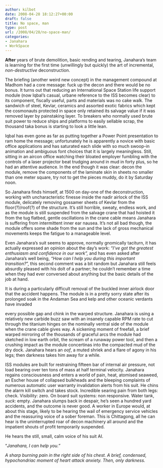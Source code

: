 ```yaml
---
author: kilbot
date: 2008-04-28 18:12:27+00:00
draft: false
title: No space, man
type: post
url: /2008/04/28/no-space-man/
categories:
- Janahara
- WorkSpace
---
```


**After** years of brute demolition, basic rending and tearing, Janahara’s team is learning for the first time (unwillingly but quickly) the art of incremental, _non-destructive_ deconstruction. 

The briefing (another weird new concept) in the management compound at Madhom had a core message: fuck up the decon and there would be no bonus. It turns out that reducing an International Space Station life support module (now Iqbal’s casual, urbane reference to the ISS becomes clear) to its component, fiscally useful, parts and materials was no cake walk. The sandwich of steel, Kevlar, ceramics and assorted exotic fabrics which kept the cosmonauts protected in space only retained its salvage value if it was removed layer by painstaking layer. To breakers who normally used brute suit power to reduce ships and platforms to easily sellable scrap, the thousand taka bonus is starting to look a little lean.  

Iqbal has even gone as far as putting together a Power Point presentation to ram home the message; unfortunately he is apparently a novice with basic office applications and has saturated each slide with so much swoop-in animation and ambiguous font choices that it is largely meaningless. Still, sitting in an aircon office watching their bloated employer fumbling with the controls of a laser projector beat trudging around in mud in forty plus, so he had an attentive audience. In the end though it was clear: decon the module, remove the components of the laminate skin in sheets no smaller than one meter square, try not to get the pieces muddy, do it by Saturday noon.  

So Janahara finds himself, at 1500 on day-one of the deconstruction, working with uncharacteristic finesse inside the nadir airlock of the ISS module, delicately removing gossamer sheets of Kevlar from the floor(?)/roof(?) of the structure. It’s still horrible, sweaty, endless work, and as the module is still suspended from the salvage crane that had hoisted it from the tug flatbed, gentle oscillations in the crane cable means Janahara is suffering from intermittent inner ear nausea. It’s not all bad though, the module offers some shade from the sun and the lack of gross mechanical movements keeps the fatigue to a manageable level.  

Even Janahara’s suit seems to approve, normally gnomically taciturn, it has actually expressed an opinion about the day’s work: _“I’ve got the greatest enthusiasm and confidence in our work”,_ and has even asked after Janahara’s well being, _“How can I help you during this important transition?_”, this second comment was a bit random but Janahara still feels absurdly pleased with his dolt of a partner; he couldn’t remember a time when they had ever conversed about anything but the basic details of the job at hand. 

It is during a particularly difficult removal of the buckled inner airlock door that the accident happens. The module is in a pretty sorry state after its prolonged soak in the Andaman Sea and kelp and other oceanic verdants have invaded 

every possible gap and chink in the warped structure. Janahara is using a relatively new carbide buzz saw with an insanely capable RPM rate to cut through the titanium hinges on the nominally ventral side of the module when the crane cable gives way. A sickening moment of freefall, a brief warped mirroring of the thousands of graceful arcs the module had sketched in low earth orbit, the scream of a runaway power tool, and then a crushing impact as the module concertinas into the compacted mud of the dry dock. Janahara hears an _oof_, a muted shriek and a flare of agony in his legs; then darkness takes him away for a while. 

ISS modules are built for restraining fifteen bar of internal air pressure, not load bearing over ten tons of mass at half terminal velocity. Janahara regains consciousness and enters a world of pain, heat, atomised seaweed, an Escher house of collapsed bulkheads and the bleeping complaints of numerous automatic user warranty invalidation alerts from his suit. He chins the alarm kill switch and takes stock. Incredible searing pain from both legs: check. Visibility: zero. On board suit systems: non responsive. Water tank, *suck*: empty. Janahara slumps back in despair, he’s seen a hundred yard accidents, and the outcome is never good. A worker in Europe would, at about this stage, likely to be hearing the wail of emergency service vehicles and the reassuring voice of a sober foreman. This is Chittagong, all he can hear is the uninterrupted roar of decon machinery all around and the impatient shouts of profit temporarily suspended. 

He hears the still, small, calm voice of his suit AI. 

“_Janahara, I can help you.”_

_A sharp burning pain in the right side of his chest. A brief, condensed, hypochondriac moment of heart attack anxiety. Then, only darkness._

